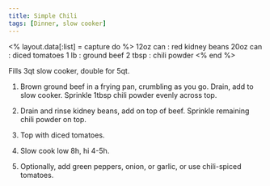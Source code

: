 ```yaml
---
title: Simple Chili
tags: [Dinner, slow cooker]
---
```


<% layout.data[:list] = capture do %>
12oz can : red kidney beans
20oz can : diced tomatoes
1 lb     : ground beef
2 tbsp   : chili powder
<% end %>

Fills 3qt slow cooker, double for 5qt.

1. Brown ground beef in a frying pan, crumbling as you go. Drain, add to slow cooker. Sprinkle 1tbsp chili powder evenly across top.

2. Drain and rinse kidney beans, add on top of beef. Sprinkle remaining chili powder on top.

3. Top with diced tomatoes.

4. Slow cook low 8h, hi 4-5h.

5. Optionally, add green peppers, onion, or garlic, or use chili-spiced tomatoes.
